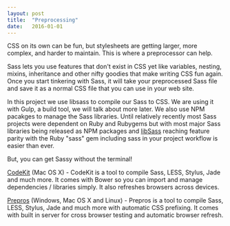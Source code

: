 ```yaml
---
layout: post
title:  "Preprocessing"
date:   2016-01-01
---
```


<p class="intro"><span class="dropcap">C</span>SS on its own can be fun, but stylesheets are getting larger, more complex, and harder to maintain. This is where a preprocessor can help. </p>

Sass lets you use features that don't exist in CSS yet like variables, nesting, mixins, inheritance and other nifty goodies that make writing CSS fun again. Once you start tinkering with Sass, it will take your preprocessed Sass file and save it as a normal CSS file that you can use in your web site.

In this project we use libsass to compile our Sass to CSS. We are using it with Gulp, a build tool, we will talk about more later. We also use NPM pacakges to manage the Sass libraries. Until relatively recently most Sass projects were dependent on Ruby and Rubygems but with most major Sass libraries being released as NPM packages and [libSass](http://sass-lang.com/libsass) reaching feature parity with the Ruby "sass" gem including sass in your project workflow is easier than ever.

But, you can get Sassy without the terminal!

[CodeKit](https://incident57.com/codekit/) (Mac OS X) - CodeKit is a tool to compile Sass, LESS, Stylus, Jade and much more. It comes with Bower so you can import and manage dependencies / libraries simply. It also refreshes browsers across devices.

[Prepros](http://prepros.io) (Windows, Mac OS X and Linux) - Prepros is a tool to compile Sass, LESS, Stylus, Jade and much more with automatic CSS prefixing. It comes with built in server for cross browser testing and automatic browser refresh.
